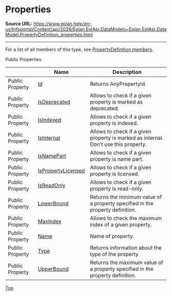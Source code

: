 # Properties

**Source URL:** https://www.eplan.help/en-us/Infoportal/Content/api/2026/Eplan.EplApi.DataModelu~Eplan.EplApi.DataModel.PropertyDefinition_properties.html

---

For a list of all members of this type, see [PropertyDefinition members](Eplan.EplApi.DataModelu~Eplan.EplApi.DataModel.PropertyDefinition_members.html).

Public Properties

|  | Name | Description |
| --- | --- | --- |
| Public Property | [Id](Eplan.EplApi.DataModelu~Eplan.EplApi.DataModel.PropertyDefinition~Id.html) | Returns AnyPropertyId. |
| Public Property | [IsDeprecated](Eplan.EplApi.DataModelu~Eplan.EplApi.DataModel.PropertyDefinition~IsDeprecated.html) | Allows to check if a given property is marked as deprecated. |
| Public Property | [IsIndexed](Eplan.EplApi.DataModelu~Eplan.EplApi.DataModel.PropertyDefinition~IsIndexed.html) | Allows to check if a given property is indexed. |
| Public Property | [IsInternal](Eplan.EplApi.DataModelu~Eplan.EplApi.DataModel.PropertyDefinition~IsInternal.html) | Allows to check if a given property is marked as internal. Don't use this property. |
| Public Property | [IsNamePart](Eplan.EplApi.DataModelu~Eplan.EplApi.DataModel.PropertyDefinition~IsNamePart.html) | Allows to check if a given property is name part. |
| Public Property | [IsPropertyLicensed](Eplan.EplApi.DataModelu~Eplan.EplApi.DataModel.PropertyDefinition~IsPropertyLicensed.html) | Allows to check if a given property is licensed. |
| Public Property | [IsReadOnly](Eplan.EplApi.DataModelu~Eplan.EplApi.DataModel.PropertyDefinition~IsReadOnly.html) | Allows to check if a given property is read-only. |
| Public Property | [LowerBound](Eplan.EplApi.DataModelu~Eplan.EplApi.DataModel.PropertyDefinition~LowerBound.html) | Returns the minimum value of a property specified in the property definition. |
| Public Property | [MaxIndex](Eplan.EplApi.DataModelu~Eplan.EplApi.DataModel.PropertyDefinition~MaxIndex.html) | Allows to check the maximum index of a given property. |
| Public Property | [Name](Eplan.EplApi.DataModelu~Eplan.EplApi.DataModel.PropertyDefinition~Name.html) | Name of property. |
| Public Property | [Type](Eplan.EplApi.DataModelu~Eplan.EplApi.DataModel.PropertyDefinition~Type.html) | Returns information about the type of the property. |
| Public Property | [UpperBound](Eplan.EplApi.DataModelu~Eplan.EplApi.DataModel.PropertyDefinition~UpperBound.html) | Returns the maximum value of a property specified in the property definition. |

[Top](#top)
